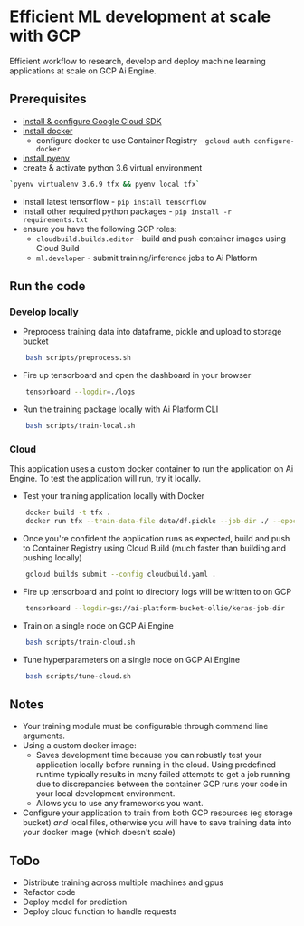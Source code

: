 # Efficient ML development at scale with GCP

Efficient workflow to research, develop and deploy machine learning applications at scale on GCP Ai Engine.

## Prerequisites

- [install & configure Google Cloud SDK](https://cloud.google.com/sdk/docs/install)
- [install docker](https://docs.docker.com/get-docker/)
  - configure docker to use Container Registry - `gcloud auth configure-docker`
- [install pyenv](https://realpython.com/intro-to-pyenv/)
- create & activate python 3.6 virtual environment

```bash
`pyenv virtualenv 3.6.9 tfx && pyenv local tfx`
```

- install latest tensorflow - `pip install tensorflow`
- install other required python packages - `pip install -r requirements.txt`
- ensure you have the following GCP roles:
  - `cloudbuild.builds.editor` - build and push container images using Cloud Build
  - `ml.developer` - submit training/inference jobs to Ai Platform

## Run the code

### Develop locally

- Preprocess training data into dataframe, pickle and upload to storage bucket

```bash
    bash scripts/preprocess.sh
```

- Fire up tensorboard and open the dashboard in your browser

```bash
    tensorboard --logdir=./logs
```

- Run the training package locally with Ai Platform CLI

```bash
    bash scripts/train-local.sh
```

### Cloud

This application uses a custom docker container to run the application on Ai Engine. To test the application will run, try it locally.

- Test your training application locally with Docker

```bash
    docker build -t tfx .
    docker run tfx --train-data-file data/df.pickle --job-dir ./ --epochs 10
```

- Once you're confident the application runs as expected, build and push to Container Registry using Cloud Build (much faster than building and pushing locally)

```bash
    gcloud builds submit --config cloudbuild.yaml .
```

- Fire up tensorboard and point to directory logs will be written to on GCP

```bash
    tensorboard --logdir=gs://ai-platform-bucket-ollie/keras-job-dir
```

- Train on a single node on GCP Ai Engine

```bash
    bash scripts/train-cloud.sh
```

- Tune hyperparameters on a single node on GCP Ai Engine

```bash
    bash scripts/tune-cloud.sh
```

## Notes

- Your training module must be configurable through command line arguments.
- Using a custom docker image:
  - Saves development time because you can robustly test your application locally before running in the cloud. Using predefined runtime typically results in many failed attempts to get a job running due to discrepancies between the container GCP runs your code in your local development environment.
  - Allows you to use any frameworks you want.
- Configure your application to train from both GCP resources (eg storage bucket) *and* local files, otherwise you will have to save training data into your docker image (which doesn't scale)

## ToDo

- Distribute training across multiple machines and gpus
- Refactor code
- Deploy model for prediction
- Deploy cloud function to handle requests

